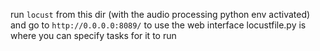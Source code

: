 run `locust` from this dir (with the audio processing python env activated) and go to `http://0.0.0.0:8089/` to use the web interface
locustfile.py is where you can specify tasks for it to run
